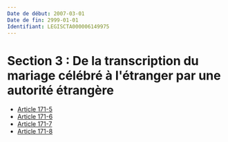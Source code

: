 ```yaml
---
Date de début: 2007-03-01
Date de fin: 2999-01-01
Identifiant: LEGISCTA000006149975
---
```


<h1>Section 3 : De la transcription du mariage célébré à l'étranger par une autorité étrangère</h1>

- [Article 171-5](article_171-5.md)
- [Article 171-6](article_171-6.md)
- [Article 171-7](article_171-7.md)
- [Article 171-8](article_171-8.md)
